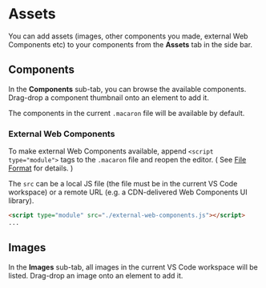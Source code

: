 # Assets

You can add assets (images, other components you made, external Web Components etc) to your components from the **Assets** tab in the side bar.

## Components

In the **Components** sub-tab, you can browse the available components.
Drag-drop a component thumbnail onto an element to add it.

The components in the current `.macaron` file will be available by default.

### External Web Components

To make external Web Components available, append `<script type="module">` tags to the `.macaron` file and reopen the editor. (
See [File Format](./file-format) for details.
)

The `src` can be a local JS file (the file must be in the current VS Code workspace) or a remote URL (e.g. a CDN-delivered Web Components UI library).

```html
<script type="module" src="./external-web-components.js"></script>
...
```

## Images

In the **Images** sub-tab, all images in the current VS Code workspace will be listed. Drag-drop an image onto an element to add it.
